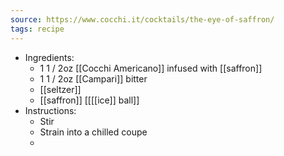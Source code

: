 ```yaml
---
source: https://www.cocchi.it/cocktails/the-eye-of-saffron/
tags: recipe
---
```


- Ingredients:
	- 1 1 / 2oz [[Cocchi Americano]] infused with [[saffron]]
	- 1 1 / 2oz [[Campari]] bitter
	- [[seltzer]]
	- [[saffron]] [[[[ice]] ball]]
- Instructions:
	- Stir
	- Strain into a chilled coupe
	-